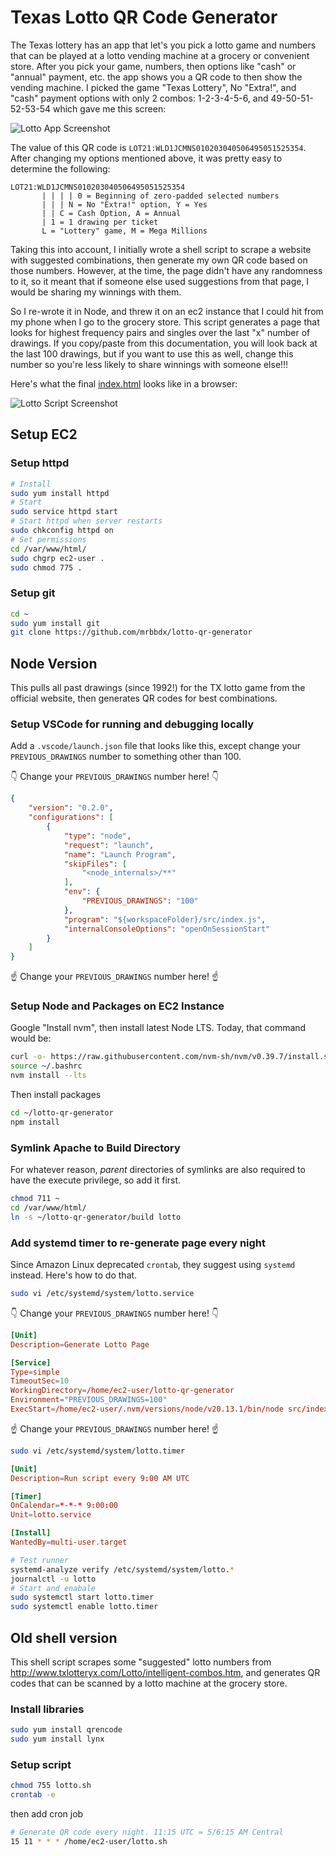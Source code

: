 # Texas Lotto QR Code Generator

The Texas lottery has an app that let's you pick a lotto game and numbers that can be played at a lotto vending machine at a grocery or convenient store. After you pick your game, numbers, then options like "cash" or "annual" payment, etc. the app shows you a QR code to then show the vending machine. I picked the game "Texas Lottery", No "Extra!", and "cash" payment options with only 2 combos: 1-2-3-4-5-6, and 49-50-51-52-53-54 which gave me this screen:

![Lotto App Screenshot](images/lotto-app.jpg)

The value of this QR code is `LOT21:WLD1JCMNS010203040506495051525354`. After changing my options mentioned above, it was pretty easy to determine the following:

```
LOT21:WLD1JCMNS010203040506495051525354
       | | | | 0 = Beginning of zero-padded selected numbers
       | | | N = No "Extra!" option, Y = Yes
       | | C = Cash Option, A = Annual
       | 1 = 1 drawing per ticket
       L = "Lottery" game, M = Mega Millions
```

Taking this into account, I initially wrote a shell script to scrape a website with suggested combinations, then generate my own QR code based on those numbers. However, at the time, the page didn't have any randomness to it, so it meant that if someone else used suggestions from that page, I would be sharing my winnings with them.

So I re-wrote it in Node, and threw it on an ec2 instance that I could hit from my phone when I go to the grocery store. This script generates a page that looks for highest frequency pairs and singles over the last "x" number of drawings. If you copy/paste from this documentation, you will look back at the last 100 drawings, but if you want to use this as well, change this number so you're less likely to share winnings with someone else!!!

Here's what the final [index.html](build/index.html) looks like in a browser:

![Lotto Script Screenshot](images/lotto-script.png)


## Setup EC2

### Setup httpd

```sh
# Install
sudo yum install httpd
# Start
sudo service httpd start
# Start httpd when server restarts
sudo chkconfig httpd on
# Set permissions
cd /var/www/html/
sudo chgrp ec2-user .
sudo chmod 775 .
```

### Setup git

```sh
cd ~
sudo yum install git
git clone https://github.com/mrbbdx/lotto-qr-generator
```


## Node Version

This pulls all past drawings (since 1992!) for the TX lotto game from the official website, then generates QR codes for best combinations.

### Setup VSCode for running and debugging locally

Add a `.vscode/launch.json` file that looks like this, except change your `PREVIOUS_DRAWINGS` number to something other than 100.

👇 Change your `PREVIOUS_DRAWINGS` number here! 👇

```json
{
    "version": "0.2.0",
    "configurations": [
        {
            "type": "node",
            "request": "launch",
            "name": "Launch Program",
            "skipFiles": [
                "<node_internals>/**"
            ],
            "env": {
                "PREVIOUS_DRAWINGS": "100"
            },
            "program": "${workspaceFolder}/src/index.js",
            "internalConsoleOptions": "openOnSessionStart"
        }
    ]
}
```

☝️ Change your `PREVIOUS_DRAWINGS` number here! ☝️

### Setup Node and Packages on EC2 Instance

Google "Install nvm", then install latest Node LTS. Today, that command would be:

```sh
curl -o- https://raw.githubusercontent.com/nvm-sh/nvm/v0.39.7/install.sh | bash
source ~/.bashrc
nvm install --lts
```

Then install packages

```sh
cd ~/lotto-qr-generator
npm install
```

### Symlink Apache to Build Directory

For whatever reason, _parent_ directories of symlinks are also required to have the execute privilege, so add it first.

```sh
chmod 711 ~
cd /var/www/html/
ln -s ~/lotto-qr-generator/build lotto
```

### Add systemd timer to re-generate page every night

Since Amazon Linux deprecated `crontab`, they suggest using `systemd` instead. Here's how to do that.

```sh
sudo vi /etc/systemd/system/lotto.service
```

👇 Change your `PREVIOUS_DRAWINGS` number here! 👇

```conf
[Unit]
Description=Generate Lotto Page

[Service]
Type=simple
TimeoutSec=10
WorkingDirectory=/home/ec2-user/lotto-qr-generator
Environment="PREVIOUS_DRAWINGS=100"
ExecStart=/home/ec2-user/.nvm/versions/node/v20.13.1/bin/node src/index.js
```

☝️ Change your `PREVIOUS_DRAWINGS` number here! ☝️

```sh
sudo vi /etc/systemd/system/lotto.timer
```

```conf
[Unit]
Description=Run script every 9:00 AM UTC

[Timer]
OnCalendar=*-*-* 9:00:00
Unit=lotto.service

[Install]
WantedBy=multi-user.target
```

```sh
# Test runner
systemd-analyze verify /etc/systemd/system/lotto.*
journalctl -u lotto
# Start and enabale
sudo systemctl start lotto.timer
sudo systemctl enable lotto.timer
```


## Old shell version

This shell script scrapes some "suggested" lotto numbers from http://www.txlotteryx.com/Lotto/intelligent-combos.htm, and generates QR codes that can be scanned by a lotto machine at the grocery store.


### Install libraries

```sh
sudo yum install qrencode
sudo yum install lynx
```

### Setup script

```sh
chmod 755 lotto.sh
crontab -e
```

then add cron job

```sh
# Generate QR code every night. 11:15 UTC = 5/6:15 AM Central
15 11 * * * /home/ec2-user/lotto.sh
```

